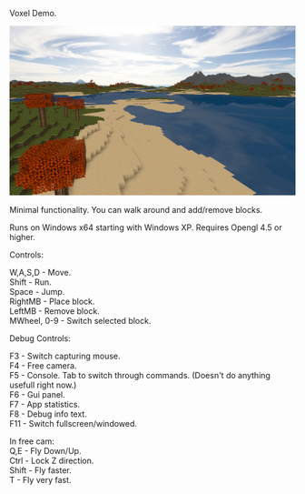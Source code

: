
Voxel Demo.

![Screenshot1](https://raw.githubusercontent.com/guitarfreak/VoxelDemo/master/screenshot.png)

Minimal functionality. You can walk around and add/remove blocks.

Runs on Windows x64 starting with Windows XP.
Requires Opengl 4.5 or higher.

Controls:

W,A,S,D     - Move.  
Shift       - Run.  
Space       - Jump.  
RightMB     - Place block.  
LeftMB      - Remove block.  
MWheel, 0-9 - Switch selected block.  

Debug Controls:

F3  - Switch capturing mouse.  
F4  - Free camera.  
F5  - Console. Tab to switch through commands. (Doesn't do anything usefull right now.)  
F6  - Gui panel.  
F7  - App statistics.  
F8  - Debug info text.  
F11 - Switch fullscreen/windowed.  

In free cam:  
Q,E   - Fly Down/Up.  
Ctrl  - Lock Z direction.  
Shift - Fly faster.  
T     - Fly very fast.  
